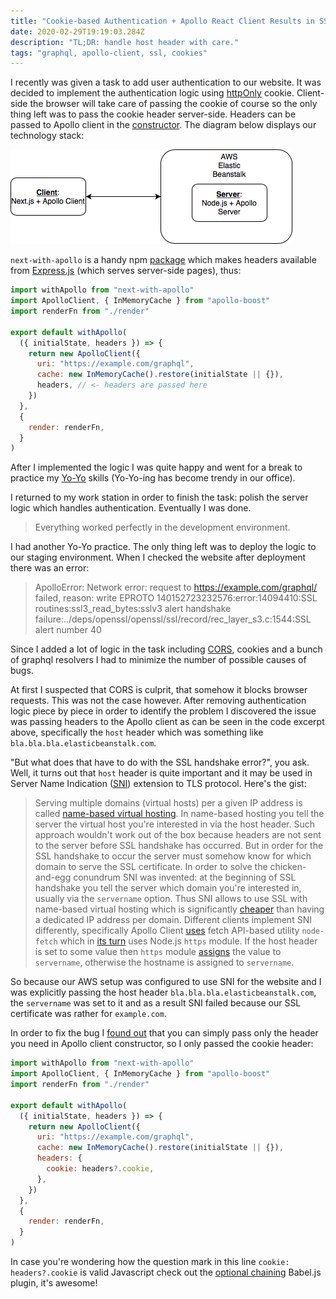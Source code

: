 ```yaml
---
title: "Cookie-based Authentication + Apollo React Client Results in SSL Handshake Failure"
date: 2020-02-29T19:19:03.284Z
description: "TL;DR: handle host header with care."
tags: "graphql, apollo-client, ssl, cookies"
---
```


I recently was given a task to add user authentication to our website. It was decided to implement the authentication logic using [httpOnly](https://developer.mozilla.org/en-US/docs/Web/HTTP/Cookies) cookie. Client-side the browser will take care of passing the cookie of course so the only thing left was to pass the cookie header server-side. Headers can be passed to Apollo client in the [constructor](https://github.com/apollographql/apollo-client/blob/master/src/ApolloClient.ts#L40). The diagram below displays our technology stack:

![our technology stack](./stackDiagram.png)

`next-with-apollo` is a handy npm [package](https://www.npmjs.com/package/next-with-apollo) which makes headers available from [Express.js](https://expressjs.com) (which serves server-side pages), thus:

```jsx
import withApollo from "next-with-apollo"
import ApolloClient, { InMemoryCache } from "apollo-boost"
import renderFn from "./render"

export default withApollo(
  ({ initialState, headers }) => {
    return new ApolloClient({
      uri: "https://example.com/graphql",
      cache: new InMemoryCache().restore(initialState || {}),
      headers, // <- headers are passed here
    })
  },
  {
    render: renderFn,
  }
)
```

After I implemented the logic I was quite happy and went for a break to practice my [Yo-Yo](https://www.youtube.com/watch?v=-wiNh4LLQzg) skills (Yo-Yo-ing has become trendy in our office).

I returned to my work station in order to finish the task: polish the server logic which handles authentication. Eventually I was done.

> Everything worked perfectly in the development environment.

I had another Yo-Yo practice. The only thing left was to deploy the logic to our staging environment. When I checked the website after deployment there was an error:

> ApolloError: Network error: request to https://example.com/graphql/ failed, reason: write EPROTO 140152723232576:error:14094410:SSL routines:ssl3_read_bytes:sslv3 alert handshake failure:../deps/openssl/openssl/ssl/record/rec_layer_s3.c:1544:SSL alert number 40

Since I added a lot of logic in the task including [CORS](https://developer.mozilla.org/en-US/docs/Web/HTTP/CORS), cookies and a bunch of graphql resolvers I had to minimize the number of possible causes of bugs.

At first I suspected that CORS is culprit, that somehow it blocks browser requests. This was not the case however. After removing authentication logic piece by piece in order to identify the problem I discovered the issue was passing headers to the Apollo client as can be seen in the code excerpt above, specifically the `host` header which was something like `bla.bla.bla.elasticbeanstalk.com`.

"But what does that have to do with the SSL handshake error?", you ask. Well, it turns out that `host` header is quite important and it may be used in Server Name Indication ([SNI](https://en.wikipedia.org/wiki/Server_Name_Indication)) extension to TLS protocol. Here's the gist:

> Serving multiple domains (virtual hosts) per a given IP address is called [name-based virtual hosting](https://en.wikipedia.org/wiki/Virtual_hosting#Name-based). In name-based hosting you tell the server the virtual host you're interested in via the host header. Such approach wouldn't work out of the box because headers are not sent to the server before SSL handshake has occurred. But in order for the SSL handshake to occur the server must somehow know for which domain to serve the SSL certificate. In order to solve the chicken-and-egg conundrum SNI was invented: at the beginning of SSL handshake you tell the server which domain you're interested in, usually via the `servername` option. Thus SNI allows to use SSL with name-based virtual hosting which is significantly [cheaper](https://aws.amazon.com/cloudfront/custom-ssl-domains/) than having a dedicated IP address per domain. Different clients implement SNI differently, specifically Apollo Client [uses](https://github.com/apollographql/apollo-client/blob/master/src/link/http/checkFetcher.ts) fetch API-based utility `node-fetch` which in [its turn](https://github.com/node-fetch/node-fetch/blob/cd33d2237889e13847b9b5168075753b66a16449/src/index.js#L60) uses Node.js `https` module. If the host header is set to some value then `https` module [assigns](https://github.com/nodejs/node/blob/6bcea0a38365f518580a4dbbf2f5627bede5aac5/lib/_http_agent.js#L275) the value to `servername`, otherwise the hostname is assigned to `servername`.

So because our AWS setup was configured to use SNI for the website and I was explicitly passing the host header `bla.bla.bla.elasticbeanstalk.com`, the `servername` was set to it and as a result SNI failed because our SSL certificate was rather for `example.com`.

In order to fix the bug I [found out](https://github.com/lfades/next-with-apollo/issues/88#issuecomment-570010727) that you can simply pass only the header you need in Apollo client constructor, so I only passed the cookie header:

```jsx
import withApollo from "next-with-apollo"
import ApolloClient, { InMemoryCache } from "apollo-boost"
import renderFn from "./render"

export default withApollo(
  ({ initialState, headers }) => {
    return new ApolloClient({
      uri: "https://example.com/graphql",
      cache: new InMemoryCache().restore(initialState || {}),
      headers: {
        cookie: headers?.cookie,
      },
    })
  },
  {
    render: renderFn,
  }
)
```

In case you're wondering how the question mark in this line `cookie: headers?.cookie` is valid Javascript check out the [optional chaining](https://www.npmjs.com/package/babel-plugin-transform-optional-chaining) Babel.js plugin, it's awesome!
